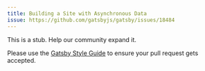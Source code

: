 ```yaml
---
title: Building a Site with Asynchronous Data
issue: https://github.com/gatsbyjs/gatsby/issues/18484
---
```


This is a stub. Help our community expand it.

Please use the [Gatsby Style Guide](/contributing/gatsby-style-guide) to ensure your
pull request gets accepted.
